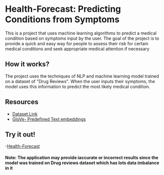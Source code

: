 # Health-Forecast: Predicting Conditions from Symptoms

This is a project that uses machine learning algorithms to predict a medical condition based on symptoms input by the user. The goal of the project is to provide a quick and easy way for people to assess their risk for certain medical conditions and seek appropriate medical attention if necessary

## How it works?
The project uses the techniques of NLP and machine learning model trained on a dataset of "Drug Reviews". When the user inputs their symptoms, the model uses this information to predict the most likely medical condition.

## Resources
- [Dataset Link](https://archive.ics.uci.edu/ml/datasets/Drug+Review+Dataset+%28Drugs.com%29)
- [GloVe- Predefined Text embeddings](https://www.kaggle.com/datasets/takuok/glove840b300dtxt)

## Try it out!
-[Health-Forecast](https://huggingface.co/spaces/vivek-a666/Diagnosis_Prodigy)

#### Note: The application may provide iaccurate or incorrect results since the model was trained on Drug reviews dataset which has lots data imbalance in it
